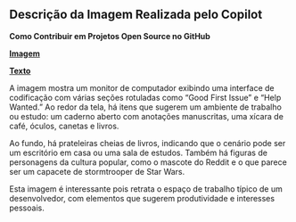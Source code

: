 ## Descrição da Imagem Realizada pelo Copilot
**Como Contribuir em Projetos Open Source no GitHub**

**[Imagem](/outputs/ComoContribuiremProjetosOpenSourcenoGitHub.png)**

**[Texto](/inputs/ComoContribuiremProjetosOpenSourcenoGitHub.md)**

A imagem mostra um monitor de computador exibindo uma interface de codificação com várias seções rotuladas como “Good First Issue” e “Help Wanted.” Ao redor da tela, há itens que sugerem um ambiente de trabalho ou estudo: um caderno aberto com anotações manuscritas, uma xícara de café, óculos, canetas e livros.

Ao fundo, há prateleiras cheias de livros, indicando que o cenário pode ser um escritório em casa ou uma sala de estudos. Também há figuras de personagens da cultura popular, como o mascote do Reddit e o que parece ser um capacete de stormtrooper de Star Wars.

Esta imagem é interessante pois retrata o espaço de trabalho típico de um desenvolvedor, com elementos que sugerem produtividade e interesses pessoais.
